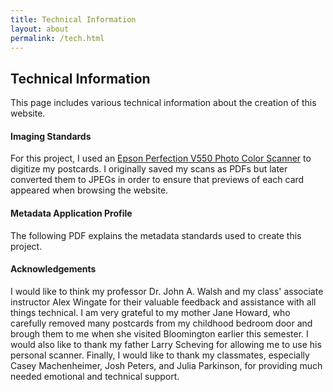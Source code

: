 ```yaml
---
title: Technical Information
layout: about
permalink: /tech.html
---
```


## Technical Information

This page includes various technical information about the creation of this website.

#### Imaging Standards

For this project, I used an [Epson Perfection V550 Photo Color Scanner](https://epson.com/Clearance-Center/Scanners/Epson-Perfection-V550-Photo-Color-Scanner/p/B11B210201) to digitize my postcards. I originally saved my scans as PDFs but later converted them to JPEGs in order to ensure that previews of each card appeared when browsing the website.

#### Metadata Application Profile

The following PDF explains the metadata standards used to create this project.

#### Acknowledgements

I would like to think my professor Dr. John A. Walsh and my class' associate instructor Alex Wingate for their valuable feedback and assistance with all things technical. I am very grateful to my mother Jane Howard, who carefully removed many postcards from my childhood bedroom door and brough them to me when she visited Bloomington earlier this semester. I would also like to thank my father Larry Scheving for allowing me to use his personal scanner. Finally, I would like to thank my classmates, especially Casey Machenheimer, Josh Peters, and Julia Parkinson, for providing much needed emotional and technical support.

